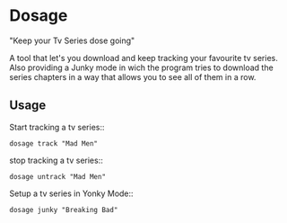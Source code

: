 Dosage
======

"Keep your Tv Series dose going"

A tool that let's you download and keep tracking your favourite tv series. 
Also providing a Junky mode in wich the program tries to download the series chapters in a way that allows you to see all of them in a row.

Usage
------

Start tracking a tv series::

    dosage track "Mad Men"

stop tracking a tv series::

    dosage untrack "Mad Men" 

Setup a tv series in Yonky Mode::
   
    dosage junky "Breaking Bad"

